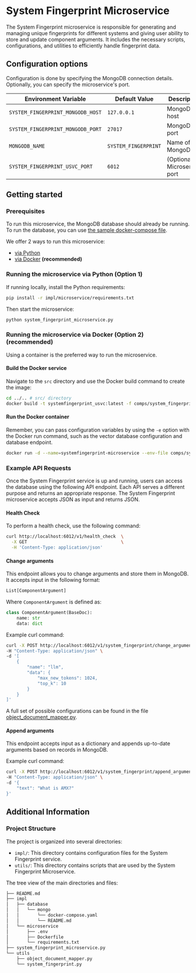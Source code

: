 # System Fingerprint Microservice

The System Fingerprint microservice is responsible for generating and managing unique fingerprints for different systems and giving user ability to store and update component arguments. It includes the necessary scripts, configurations, and utilities to efficiently handle fingerprint data.

## Configuration options

Configuration is done by specifying the MongoDB connection details. Optionally, you can specify the microservice's port.

| Environment Variable    | Default Value     | Description |
|-------------------------|-------------------|-------------|
| `SYSTEM_FINGERPRINT_MONGODB_HOST` | `127.0.0.1` | MongoDB host |
| `SYSTEM_FINGERPRINT_MONGODB_PORT` | `27017` | MongoDB port |
| `MONGODB_NAME` | `SYSTEM_FINGERPRINT` | Name of MongoDB |
| `SYSTEM_FINGERPRINT_USVC_PORT` | `6012` | (Optional) Microservice port |

## Getting started
### Prerequisites

To run this microservice, the MongoDB database should already be running. To run the database, you can use [the sample docker-compose file](./impl/database/mongo).

We offer 2 ways to run this microservice:
  - [via Python](#running-the-microservice-via-python-option-1)
  - [via Docker](#running-the-microservice-via-docker-option-2) **(recommended)**

### Running the microservice via Python (Option 1)

If running locally, install the Python requirements:

```bash
pip install -r impl/microservice/requirements.txt
```

Then start the microservice:

```bash
python system_fingerprint_microservice.py
```

### Running the microservice via Docker (Option 2) **(recommended)**

Using a container is the preferred way to run the microservice.

#### Build the Docker service

Navigate to the `src` directory and use the Docker build command to create the image:

```bash
cd ../.. # src/ directory
docker build -t systemfingerprint_usvc:latest -f comps/system_fingerprint/impl/microservice/Dockerfile .
```

#### Run the Docker container

Remember, you can pass configuration variables by using the `-e` option with the Docker run command, such as the vector database configuration and database endpoint.

```bash
docker run -d --name=systemfingerprint-microservice --env-file comps/system_fingerprint/impl/microservice/.env --network=host systemfingerprint_usvc:latest
```
### Example API Requests

Once the System Fingerprint service is up and running, users can access the database using the following API endpoint. Each API serves a different purpose and returns an appropriate response. The System Fingerprint microservice accepts JSON as input and returns JSON.

#### Health Check

To perform a health check, use the following command:

```bash
curl http://localhost:6012/v1/health_check  \
  -X GET                                    \
  -H 'Content-Type: application/json'
```

#### Change arguments

This endpoint allows you to change arguments and store them in MongoDB. It accepts input in the following format:

```python
List[ComponentArgument]
```

Where `ComponentArgument` is defined as:

```python
class ComponentArgument(BaseDoc):
    name: str
    data: dict
```

Example curl command:

```bash
curl -X POST http://localhost:6012/v1/system_fingerprint/change_arguments \
-H "Content-Type: application/json" \
-d '[
    {
        "name": "llm",
        "data": {
            "max_new_tokens": 1024,
            "top_k": 10
        }
    }
]'
```

A full set of possible configurations can be found in the file [object_document_mapper.py](utils/object_document_mapper.py).

#### Append arguments

This endpoint accepts input as a dictionary and appends up-to-date arguments based on records in MongoDB. 

Example curl command:

```bash
curl -X POST http://localhost:6012/v1/system_fingerprint/append_arguments \
-H "Content-Type: application/json" \
-d '{
    "text": "What is AMX?"
}'
```

## Additional Information

### Project Structure

The project is organized into several directories:

- `impl/`: This directory contains configuration files for the System Fingerprint service.
- `utils/`: This directory contains scripts that are used by the System Fingerprint Microservice.

The tree view of the main directories and files:

```bash
├── README.md
├── impl
│   ├── database
│   │   └── mongo
│   │       └── docker-compose.yaml
│   │       └── README.md
│   └── microservice
│       ├── .env
│       ├── Dockerfile
│       └── requirements.txt
├── system_fingerprint_microservice.py
└── utils
    ├── object_document_mapper.py
    └── system_fingerprint.py
